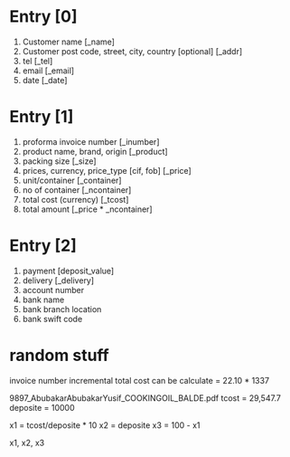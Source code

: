 # Entry [0]

1. Customer name [_name]
2. Customer post code, street, city, country [optional] [_addr]
3. tel [_tel]
4. email [_email]
5. date [_date]

# Entry [1]

1. proforma invoice number [_inumber]
3. product name, brand, origin [_product]
4. packing size [_size]
5. prices, currency, price_type [cif, fob] [_price]
6. unit/container [_container]
7. no of container [_ncontainer]
8. total cost (currency) [_tcost]
9. total amount [_price * _ncontainer]

# Entry [2]

1. payment [deposit_value]
2. delivery [_delivery]
3. account number
4. bank name
5. bank branch location
6. bank swift code

# random stuff

invoice number incremental
total cost can be calculate = 22.10 * 1337

9897_AbubakarAbubakarYusif_COOKINGOIL_BALDE.pdf
tcost = 29,547.7
deposite = 10000

x1 = tcost/deposite * 10
x2 = deposite
x3 = 100 - x1

x1, x2, x3
